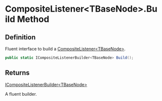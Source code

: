 # CompositeListener&lt;TBaseNode&gt;.Build Method
## Definition

Fluent interface to build a [CompositeListener&lt;TBaseNode&gt;](MrKWatkins.Ast.Listening.CompositeListener-1.md).

```c#
public static ICompositeListenerBuilder<TBaseNode> Build();
```

## Returns

[ICompositeListenerBuilder&lt;TBaseNode&gt;](MrKWatkins.Ast.Listening.ICompositeListenerBuilder-1.md)

A fluent builder.
